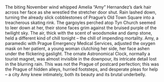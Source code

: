 The biting November wind whipped Amelia “Amy” Hernandez’s dark hair across her face as she wrestled the stretcher door shut.  Rain lashed down, turning the already slick cobblestones of Prague’s Old Town Square into a treacherous skating rink.  The gargoyles perched atop Tyn Church seemed to leer down at her, their stone faces grim against the bruised purple of the twilight sky.  The air, thick with the scent of woodsmoke and damp stone, held a different kind of chill tonight – the chill of impending mortality.  Amy, a paramedic with Prague Emergency Medical Services, adjusted the oxygen mask on her patient, a young woman clutching her side, her face ashen under the flickering gaslight.  The ornate Astronomical Clock, normally a tourist magnet, was almost invisible in the downpour, its intricate detail lost in the blurring rain.  This was not the Prague of postcard perfection; this was the Prague of hidden alleys, hurried footsteps, and desperate pleas for help – a city Amy knew intimately, both its beauty and its brutal underbelly.
